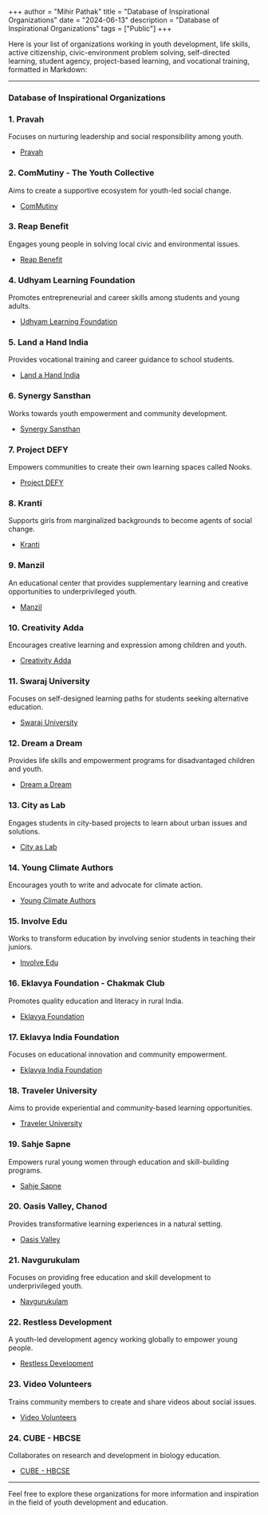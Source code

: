 +++
author = "Mihir Pathak"
title = "Database of Inspirational Organizations"
date = "2024-06-13"
description = "Database of Inspirational Organizations"
tags = ["Public"]
+++

Here is your list of organizations working in youth development, life skills, active citizenship, civic-environment problem solving, self-directed learning, student agency, project-based learning, and vocational training, formatted in Markdown:

---

### Database of Inspirational Organizations

### 1. Pravah
Focuses on nurturing leadership and social responsibility among youth.
- [Pravah](https://www.pravahindia.org/)

### 2. ComMutiny - The Youth Collective
Aims to create a supportive ecosystem for youth-led social change.
- [ComMutiny](https://commutiny.in/)

### 3. Reap Benefit
Engages young people in solving local civic and environmental issues.
- [Reap Benefit](https://www.reapbenefit.org/)

### 4. Udhyam Learning Foundation
Promotes entrepreneurial and career skills among students and young adults.
- [Udhyam Learning Foundation](https://www.udhyam.org/)

### 5. Land a Hand India
Provides vocational training and career guidance to school students.
- [Land a Hand India](https://lendahandindia.org/)

### 6. Synergy Sansthan
Works towards youth empowerment and community development.
- [Synergy Sansthan](http://www.synergysansthan.org/)

### 7. Project DEFY
Empowers communities to create their own learning spaces called Nooks.
- [Project DEFY](https://www.projectdefy.org/)

### 8. Kranti
Supports girls from marginalized backgrounds to become agents of social change.
- [Kranti](https://www.kranti-india.org/)

### 9. Manzil
An educational center that provides supplementary learning and creative opportunities to underprivileged youth.
- [Manzil](https://www.manzil.in/)

### 10. Creativity Adda
Encourages creative learning and expression among children and youth.
- [Creativity Adda](https://www.creativityadda.org/)

### 11. Swaraj University
Focuses on self-designed learning paths for students seeking alternative education.
- [Swaraj University](https://www.swarajuniversity.org/)

### 12. Dream a Dream
Provides life skills and empowerment programs for disadvantaged children and youth.
- [Dream a Dream](https://www.dreamadream.org/)

### 13. City as Lab
Engages students in city-based projects to learn about urban issues and solutions.
- [City as Lab](https://cityaslabindia.org/)

### 14. Young Climate Authors
Encourages youth to write and advocate for climate action.
- [Young Climate Authors](https://www.cogitation.in/educator-training-for-climate-authors)


### 15. Involve Edu
Works to transform education by involving senior students in teaching their juniors.
- [Involve Edu](https://www.involveedu.com/)

### 16. Eklavya Foundation - Chakmak Club
Promotes quality education and literacy in rural India.
- [Eklavya Foundation](https://www.eklavya.in/)

### 17. Eklavya India Foundation
Focuses on educational innovation and community empowerment.
- [Eklavya India Foundation](https://eklavyaindia.org/)

### 18. Traveler University
Aims to provide experiential and community-based learning opportunities.
- [Traveler University](https://www.travellersuniversity.org/)

### 19. Sahje Sapne
Empowers rural young women through education and skill-building programs.
- [Sahje Sapne](https://sajhesapne.org/)

### 20. Oasis Valley, Chanod
Provides transformative learning experiences in a natural setting.
- [Oasis Valley](https://www.oasisvalley.org/)

### 21. Navgurukulam
Focuses on providing free education and skill development to underprivileged youth.
- [Navgurukulam](https://www.navgurukul.org/)

### 22. Restless Development
A youth-led development agency working globally to empower young people.
- [Restless Development](https://restlessdevelopment.org/)

### 23. Video Volunteers
Trains community members to create and share videos about social issues.
- [Video Volunteers](https://www.videovolunteers.org/)

### 24. CUBE - HBCSE
Collaborates on research and development in biology education.
- [CUBE - HBCSE](https://www.hbcse.tifr.res.in/research/past-projects/cube)

---

Feel free to explore these organizations for more information and inspiration in the field of youth development and education.